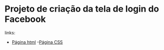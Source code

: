 # Projeto de criação da tela de login do Facebook

links:
- [Página html](./html/login.html)
-[Página CSS](./styles/style.css)


